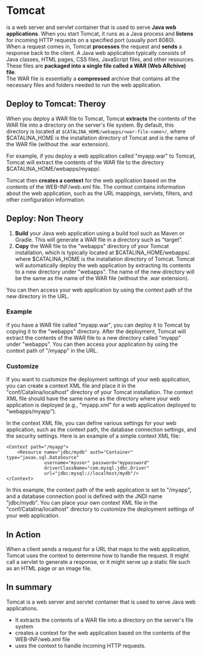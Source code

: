 # Tomcat 
is a web server and servlet container that is used to serve **Java web applications**. 
When you start Tomcat, it runs as a Java process and **listens** for incoming HTTP requests on a specified port (usually port 8080).\
When a request comes in, Tomcat **processes** the request and **sends** a response back to the client.
A Java web application typically consists of Java classes, HTML pages, CSS files, JavaScript files, and other resources. These files are **packaged into a single file called a WAR (Web ARchive) file**.\
The WAR file is essentially a **compressed** archive that contains all the necessary files and folders needed to run the web application.

## Deploy to Tomcat: Theroy
When you deploy a WAR file to Tomcat, Tomcat **extracts** the contents of the WAR file into a directory on the server's file system. By default, this directory is located at `$CATALINA_HOME/webapps/<war-file-name>/`, where $CATALINA_HOME is the installation directory of Tomcat and <war-file-name> is the name of the WAR file (without the .war extension).

For example, if you deploy a web application called "myapp.war" to Tomcat, Tomcat will extract the contents of the WAR file to the directory $CATALINA_HOME/webapps/myapp/.

Tomcat then **creates a context** for the web application based on the contents of the WEB-INF/web.xml file. The context contains information about the web application, such as the URL mappings, servlets, filters, and other configuration information.

## Deploy: Non Theory
1. **Build** your Java web application using a build tool such as Maven or Gradle. This will generate a WAR file in a directory such as "target".
2. **Copy** the WAR file to the "webapps" directory of your Tomcat installation, which is typically located at $CATALINA_HOME/webapps/. where $CATALINA_HOME is the installation directory of Tomcat.
Tomcat will automatically deploy the web application by extracting its contents to a new directory under "webapps". The name of the new directory will be the same as the name of the WAR file (without the .war extension).

You can then access your web application by using the context path of the new directory in the URL.

### Example
if you have a WAR file called "myapp.war", you can deploy it to Tomcat by copying it to the "webapps" directory. After the deployment, Tomcat will extract the contents of the WAR file to a new directory called "myapp" under "webapps". You can then access your application by using the context path of "/myapp" in the URL.

### Customize
If you want to customize the deployment settings of your web application, you can create a context XML file and place it in the "conf/Catalina/localhost" directory of your Tomcat installation. The context XML file should have the same name as the directory where your web application is deployed (e.g., "myapp.xml" for a web application deployed to "webapps/myapp").

In the context XML file, you can define various settings for your web application, such as the context path, the database connection settings, and the security settings. Here is an example of a simple context XML file:


```
<Context path="/myapp">
    <Resource name="jdbc/mydb" auth="Container" type="javax.sql.DataSource"
              username="myuser" password="mypassword"
              driverClassName="com.mysql.jdbc.Driver"
              url="jdbc:mysql://localhost/mydb"/>
</Context>
```

  
In this example, the context path of the web application is set to "/myapp", and a database connection pool is defined with the JNDI name "jdbc/mydb". You can place your own context XML file in the "conf/Catalina/localhost" directory to customize the deployment settings of your web application.

  
## In Action
When a client sends a request for a URL that maps to the web application, Tomcat uses the context to determine how to handle the request. It might call a servlet to generate a response, or it might serve up a static file such as an HTML page or an image file.

## In summary
Tomcat is a web server and servlet container that is used to serve Java web applications. 
* It extracts the contents of a WAR file into a directory on the server's file system
* creates a context for the web application based on the contents of the WEB-INF/web.xml file
* uses the context to handle incoming HTTP requests.
